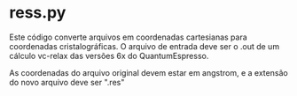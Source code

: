 # ress.py
Este código converte arquivos em coordenadas cartesianas para coordenadas cristalográficas. O arquivo de entrada deve ser o .out de um cálculo vc-relax das versões 6x do QuantumEspresso. 

As coordenadas do arquivo original devem estar em angstrom, e a extensão do novo arquivo deve ser ".res" 
